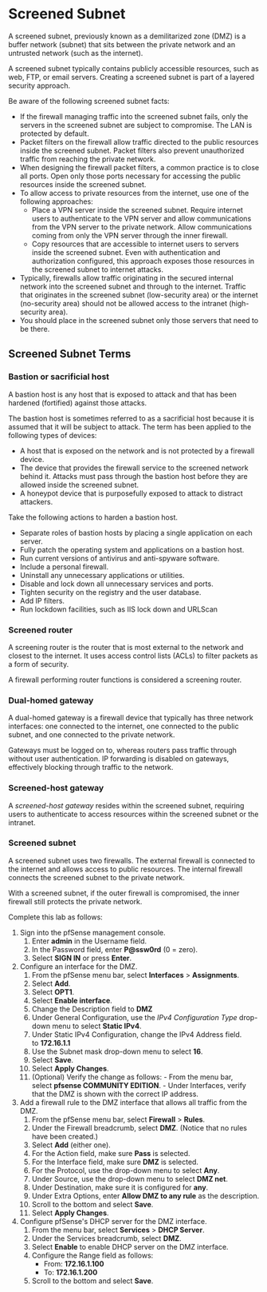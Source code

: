 # Screened Subnet
A screened subnet, previously known as a demilitarized zone (DMZ) is a buffer network (subnet) that sits between the private network and an untrusted network (such as the internet).

A screened subnet typically contains publicly accessible resources, such as web, FTP, or email servers. Creating a screened subnet is part of a layered security approach.

Be aware of the following screened subnet facts:

-   If the firewall managing traffic into the screened subnet fails, only the servers in the screened subnet are subject to compromise. The LAN is protected by default.
-   Packet filters on the firewall allow traffic directed to the public resources inside the screened subnet. Packet filters also prevent unauthorized traffic from reaching the private network.
-   When designing the firewall packet filters, a common practice is to close all ports. Open only those ports necessary for accessing the public resources inside the screened subnet.
-   To allow access to private resources from the internet, use one of the following approaches:
    -   Place a VPN server inside the screened subnet. Require internet users to authenticate to the VPN server and allow communications from the VPN server to the private network. Allow communications coming from only the VPN server through the inner firewall.
    -   Copy resources that are accessible to internet users to servers inside the screened subnet. Even with authentication and authorization configured, this approach exposes those resources in the screened subnet to internet attacks.
-   Typically, firewalls allow traffic originating in the secured internal network into the screened subnet and through to the internet. Traffic that originates in the screened subnet (low-security area) or the internet (no-security area) should not be allowed access to the intranet (high-security area).
-   You should place in the screened subnet only those servers that need to be there.

## Screened Subnet Terms
### Bastion or sacrificial host

A bastion host is any host that is exposed to attack and that has been hardened (fortified) against those attacks.  
  
The bastion host is sometimes referred to as a sacrificial host because it is assumed that it will be subject to attack. The term has been applied to the following types of devices:

-   A host that is exposed on the network and is not protected by a firewall device.
-   The device that provides the firewall service to the screened network behind it. Attacks must pass through the bastion host before they are allowed inside the screened subnet.
-   A honeypot device that is purposefully exposed to attack to distract attackers.

Take the following actions to harden a bastion host.

-   Separate roles of bastion hosts by placing a single application on each server.
-   Fully patch the operating system and applications on a bastion host.
-   Run current versions of antivirus and anti-spyware software.
-   Include a personal firewall.
-   Uninstall any unnecessary applications or utilities.
-   Disable and lock down all unnecessary services and ports.
-   Tighten security on the registry and the user database.
-   Add IP filters.
-   Run lockdown facilities, such as IIS lock down and URLScan

### Screened router

A screening router is the router that is most external to the network and closest to the internet. It uses access control lists (ACLs) to filter packets as a form of security.  
  
A firewall performing router functions is considered a screening router.

### Dual-homed gateway  

A dual-homed gateway is a firewall device that typically has three network interfaces: one connected to the internet, one connected to the public subnet, and one connected to the private network.  
  
Gateways must be logged on to, whereas routers pass traffic through without user authentication. IP forwarding is disabled on gateways, effectively blocking through traffic to the network.

### Screened-host gateway  

A _screened-host gateway_ resides within the screened subnet, requiring users to authenticate to access resources within the screened subnet or the intranet.

### Screened subnet

A screened subnet uses two firewalls. The external firewall is connected to the internet and allows access to public resources. The internal firewall connects the screened subnet to the private network.  
  
With a screened subnet, if the outer firewall is compromised, the inner firewall still protects the private network.


Complete this lab as follows:

1.  Sign into the pfSense management console.
    1.  Enter **admin** in the Username field.
    2.  In the Password field, enter **P@ssw0rd** (0 = zero).
    3.  Select **SIGN IN** or press **Enter**.
2.  Configure an interface for the DMZ.
    1.  From the pfSense menu bar, select **Interfaces** > **Assignments**.
    2.  Select **Add**.
    3.  Select **OPT1**.
    4.  Select **Enable interface**.
    5.  Change the Description field to **DMZ**
    6.  Under General Configuration, use the _IPv4 Configuration Type_ drop-down menu to select **Static IPv4**.
    7.  Under Static IPv4 Configuration, change the IPv4 Address field. to **172.16.1.1**
    8.  Use the Subnet mask drop-down menu to select **16**.
    9.  Select **Save**.
    10.  Select **Apply Changes**.
    11.  (Optional) Verify the change as follows:
        -   From the menu bar, select **pfsense COMMUNITY EDITION**.
        -   Under Interfaces, verify that the DMZ is shown with the correct IP address.
3.  Add a firewall rule to the DMZ interface that allows all traffic from the DMZ.
    1.  From the pfSense menu bar, select **Firewall** > **Rules**.
    2.  Under the Firewall breadcrumb, select **DMZ**. (Notice that no rules have been created.)
    3.  Select **Add** (either one).
    4.  For the Action field, make sure **Pass** is selected.
    5.  For the Interface field, make sure **DMZ** is selected.
    6.  For the Protocol, use the drop-down menu to select **Any**.
    7.  Under Source, use the drop-down menu to select **DMZ net**.
    8.  Under Destination, make sure it is configured for **any**.
    9.  Under Extra Options, enter **Allow DMZ to any rule** as the description.
    10.  Scroll to the bottom and select **Save**.
    11.  Select **Apply Changes**.
4.  Configure pfSense's DHCP server for the DMZ interface.
    1.  From the menu bar, select **Services** > **DHCP Server**.
    2.  Under the Services breadcrumb, select **DMZ**.
    3.  Select **Enable** to enable DHCP server on the DMZ interface.
    4.  Configure the Range field as follows:
        -   From: **172.16.1.100**
        -   To: **172.16.1.200**
    5.  Scroll to the bottom and select **Save**.